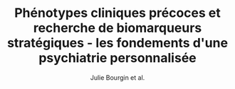 ---
cat: gaia
subcat: signature
bestof: false
author: Julie Bourgin et al.
title: Phénotypes cliniques précoces et recherche de biomarqueurs stratégiques  - les fondements d'une psychiatrie personnalisée
journal: L'information psychiatrique
year: 2014
type: article
url: http -//www.cairn.info/article.php?ID_ARTICLE=INPSY_8910_0781
doi: 10.1684/ipe.2013.1128
---
